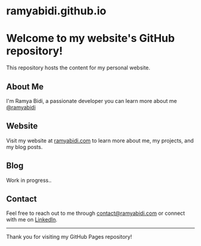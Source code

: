# ramyabidi.github.io
# Welcome to my website's GitHub repository!

This repository hosts the content for my personal website.

## About Me

I'm Ramya Bidi, a passionate developer you can learn more about me [@ramyabidi](https://github.com/ramyabidi)

## Website

Visit my website at [ramyabidi.com](https://ramyabidi.com) to learn more about me, my projects, and my blog posts.

## Blog

Work in progress..

## Contact

Feel free to reach out to me through [contact@ramyabidi.com](mailto:contact@ramyabidi.com) or connect with me on [LinkedIn](https://www.linkedin.com/in/ramyabidi/).

---

Thank you for visiting my GitHub Pages repository!
